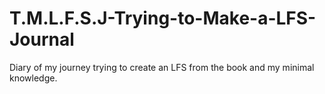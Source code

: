 # T.M.L.F.S.J-Trying-to-Make-a-LFS-Journal
Diary of my journey trying to create an LFS from the book and my minimal knowledge.
